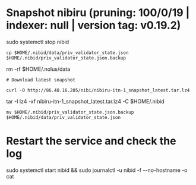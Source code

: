 # Snapshot  nibiru (pruning: 100/0/19 | indexer: null | version tag: v0.19.2)

sudo systemctl stop nibid
```
cp $HOME/.nibid/data/priv_validator_state.json $HOME/.nibid/priv_validator_state.json.backup
```
rm -rf $HOME/.nolus/data
```
# Download latest snapshot

curl -O http://86.48.16.205/nibi/nibiru-itn-1_snapshot_latest.tar.lz4
```
tar -I lz4 -xf nibiru-itn-1_snapshot_latest.tar.lz4 -C $HOME/.nibid
```
mv $HOME/.nibid/priv_validator_state.json.backup $HOME/.nibid/data/priv_validator_state.json
```
# Restart the service and check the log

sudo systemctl start nibid && sudo journalctl -u nibid -f --no-hostname -o cat
```
